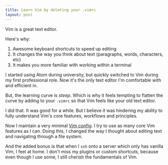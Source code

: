 ```yaml
---
title: Learn Vim by deleting your .vimrc
layout: post
---
```


Vim is a great text editor.

Here's why:
1. Awesome keyboard shortcuts to speed up editing
2. It changes the way you think about text (paragraphs, words, characters, etc)
3. It makes you more familiar with working within a terminal

I started using Atom during university, but quickly switched to Vim during my
first professional role. Now it's the only text editor I'm comfortable with
and efficient in.

But, the learning curve is _steep_. Which is why it feels tempting to flatten
the curve by adding to your `.vimrc` so that Vim feels like your old text
editor.

I did that. It was good for a while. But I believe it was hindering my ability
to fully understand Vim's core features, workflows and principles.

Now I maintain a very minimal [Vim
config](https://github.com/cesarferradas/dotfiles/blob/master/.vimrc). I try to use
as many core Vim features as I can. Doing this, I changed the way I thought
about editing text and navigating through a file system.

And the added bonus is that when I `ssh` onto a server which only has vanilla
Vim, I feel at home. I don't miss my plugins or custom shortcuts, because even
though I use some, I still cherish the fundamentals of Vim.
